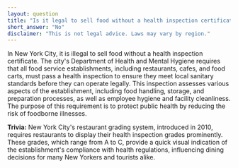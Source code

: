 ```yaml
---
layout: question
title: "Is it legal to sell food without a health inspection certificate in New York City, USA?"
short_answer: "No"
disclaimer: "This is not legal advice. Laws may vary by region."
---
```


In New York City, it is illegal to sell food without a health inspection certificate. The city's Department of Health and Mental Hygiene requires that all food service establishments, including restaurants, cafes, and food carts, must pass a health inspection to ensure they meet local sanitary standards before they can operate legally. This inspection assesses various aspects of the establishment, including food handling, storage, and preparation processes, as well as employee hygiene and facility cleanliness. The purpose of this requirement is to protect public health by reducing the risk of foodborne illnesses.

**Trivia:** New York City's restaurant grading system, introduced in 2010, requires restaurants to display their health inspection grades prominently. These grades, which range from A to C, provide a quick visual indication of the establishment's compliance with health regulations, influencing dining decisions for many New Yorkers and tourists alike.
